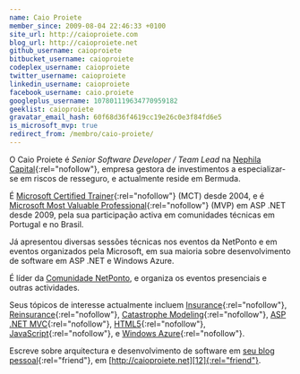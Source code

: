 ```yaml
---
name: Caio Proiete
member_since: 2009-08-04 22:46:33 +0100
site_url: http://caioproiete.com
blog_url: http://caioproiete.net
github_username: caioproiete
bitbucket_username: caioproiete
codeplex_username: caioproiete
twitter_username: caioproiete
linkedin_username: caioproiete
facebook_username: caio.proiete
googleplus_username: 107801119634770959182
geeklist: caioproiete
gravatar_email_hash: 60f68d36f4619cc19e26c0e3f84fd6e5
is_microsoft_mvp: true
redirect_from: /membro/caio-proiete/
---
```

O Caio Proiete é *Senior Software Developer / Team Lead* na [Nephila Capital][1]{:rel="nofollow"}, empresa gestora de investimentos a especializar-se em riscos de resseguro, e actualmente reside em Bermuda.

É [Microsoft Certified Trainer][2]{:rel="nofollow"} (MCT) desde 2004, e é [Microsoft Most Valuable Professional][3]{:rel="nofollow"} (MVP) em ASP .NET desde 2009, pela sua participação activa em comunidades técnicas em Portugal e no Brasil.

Já apresentou diversas sessões técnicas nos eventos da NetPonto e em eventos organizados pela Microsoft, em sua maioria sobre desenvolvimento de software em ASP .NET e Windows Azure.

É líder da [Comunidade NetPonto][4], e organiza os eventos presenciais e outras actividades.

Seus tópicos de interesse actualmente incluem [Insurance][5]{:rel="nofollow"}, [Reinsurance][6]{:rel="nofollow"}, [Catastrophe Modeling][7]{:rel="nofollow"}, [ASP .NET MVC][8]{:rel="nofollow"}, [HTML5][9]{:rel="nofollow"}, [JavaScript][10]{:rel="nofollow"}, e [Windows Azure][11]{:rel="nofollow"}.

Escreve sobre arquitectura e desenvolvimento de software em [seu blog pessoal][12]{:rel="friend"}, em [http://caioproiete.net][12]{:rel="friend"}.

[1]: http://nephila.com
[2]: http://www.microsoft.com/learning/en/us/certification/mct.aspx
[3]: https://mvp.microsoft.com/en-us/PublicProfile/4025499?fullName=Caio%20Proiete
[4]: http://netponto.org
[5]: https://en.wikipedia.org/wiki/Insurance
[6]: https://en.wikipedia.org/wiki/Reinsurance
[7]: https://en.wikipedia.org/wiki/Catastrophe_modeling
[8]: http://asp.net/mvc
[9]: https://developer.mozilla.org/en/HTML/HTML5
[10]: https://developer.mozilla.org/en/JavaScript
[11]: http://www.microsoft.com/windowsazure/
[12]: http://caioproiete.net
